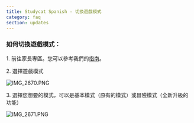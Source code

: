 ```yaml
---
title: Studycat Spanish - 切換遊戲模式
category: faq
section: updates
---
```

 


### **如何切換遊戲模式：**


1\. 前往家長專區。您可以參考我們的[指南](https://help.studycat.com/hc/en-us/articles/34518228622105/preview/eyJhbGciOiJIUzI1NiJ9.eyJpZCI6MzQ1MTgyMjg2MjIxMDUsImV4cCI6MTcyMDQxMDgxN30.7hW1u2Miesjcs2XqDuBHBNv7tBPGmmhqN4EJUGeGWJE)。


2\. 選擇遊戲模式


  
![IMG_2670.PNG](https://help.studycat.com/hc/article_attachments/34771475427225)


3\. 選擇您想要的模式，可以是基本模式（原有的模式）或冒險模式（全新升級的功能）


 


![IMG_2671.PNG](https://help.studycat.com/hc/article_attachments/34771498307353)